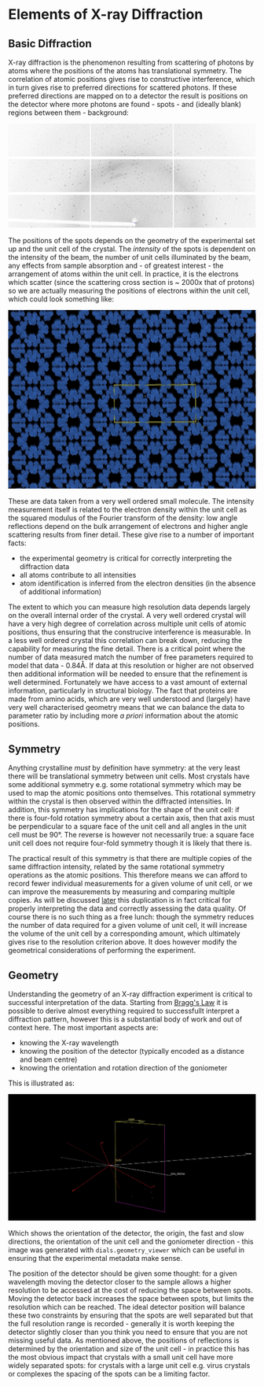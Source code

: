 # Elements of X-ray Diffraction

## Basic Diffraction

X-ray diffraction is the phenomenon resulting from scattering of photons by atoms where the positions of the atoms has translational symmetry. The correlation of atomic positions gives rise to constructive interference, which in turn gives rise to preferred directions for scattered photons. If these preferred directions are mapped on to a detector the result is positions on the detector where more photons are found - spots - and (ideally blank) regions between them - background:

![Example of X-ray diffraction from a cubic insulin crystal](./diffraction.jpg)

The positions of the spots depends on the geometry of the experimental set up and the unit cell of the crystal. The _intensity_ of the spots is dependent on the intensity of the beam, the number of unit cells illuminated by the beam, any effects from sample absorption and - of greatest interest - the arrangement of atoms within the unit cell. In practice, it is the electrons which scatter (since the scattering cross section is ~ 2000x that of protons) so we are actually measuring the positions of electrons within the unit cell, which could look something like:

![Example of electron density within a unit cell](./electrons.jpg)

These are data taken from a very well ordered small molecule. The intensity measurement itself is related to the electron density within the unit cell as the squared modulus of the Fourier transform of the density: low angle reflections depend on the bulk arrangement of electrons and higher angle scattering results from finer detail. These give rise to a number of important facts:

- the experimental geometry is critical for correctly interpreting the diffraction data
- all atoms contribute to all intensities
- atom identification is inferred from the electron densities (in the absence of additional information)

The extent to which you can measure high resolution data depends largely on the overall internal order of the crystal. A very well ordered crystal will have a very high degree of correlation across multiple unit cells of atomic positions, thus ensuring that the construcive interference is measurable. In a less well ordered crystal this correlation can break down, reducing the capability for measuring the fine detail. There is a critical point where the number of data measured match the number of free parameters required to model that data - 0.84Å. If data at this resolution or higher are not observed then additional information will be needed to ensure that the refinement is well determined. Fortunately we have access to a vast amount of external information, particularly in structural biology. The fact that proteins are made from amino acids, which are very well understood and (largely) have very well characterised geometry means that we can balance the data to parameter ratio by including more _a priori_ information about the atomic positions.

## Symmetry

Anything crystalline _must_ by definition have symmetry: at the very least there will be translational symmetry between unit cells. Most crystals have some additional symmetry e.g. some rotational symmetry which may be used to map the atomic positions onto themselves. This rotational symmetry within the crystal is then observed within the diffracted intensities. In addition, this symmetry has implications for the shape of the unit cell: if there is four-fold rotation symmetry about a certain axis, then that axis must be perpendicular to a square face of the unit cell and all angles in the unit cell must be 90°. The reverse is however not necessarily true: a square face unit cell does not require four-fold symmetry though it is likely that there is.

The practical result of this symmetry is that there are multiple copies of the same diffraction intensity, related by the same rotational symmetry operations as the atomic positions. This therefore means we can afford to record fewer individual measurements for a given volume of unit cell, or we can improve the measurements by measuring and comparing multiple copies. As will be discussed [later](./strategy.md) this duplication is in fact critical for properly interpreting the data and correctly assessing the data quality. Of course there is no such thing as a free lunch: though the symmetry reduces the number of data required for a given volume of unit cell, it will increase the volume of the unit cell by a corresponding amount, which ultimately gives rise to the resolution criterion above. It does however modify the geometrical considerations of performing the experiment.

## Geometry

Understanding the geometry of an X-ray diffraction experiment is critical to successful interpretation of the data. Starting from [Bragg's Law](https://en.wikipedia.org/wiki/Bragg%27s_law) it is possible to derive almost everything required to successfullt interpret a diffraction pattern, however this is a substantial body of work and out of context here. The most important aspects are:

- knowing the X-ray wavelength
- knowing the position of the detector (typically encoded as a distance and beam centre)
- knowing the orientation and rotation direction of the goniometer

This is illustrated as:

![Geometry of an X-ray diffraction experiment](./geometry.jpg)

Which shows the orientation of the detector, the origin, the fast and slow directions, the orientation of the unit cell and the goniometer direction - this image was generated with `dials.geometry_viewer` which can be useful in ensuring that the experimental metadata make sense.

The position of the detector should be given some thought: for a given wavelength moving the detector closer to the sample allows a higher resolution to be accessed at the cost of reducing the space between spots. Moving the detector back increases the space between spots, but limits the resolution which can be reached. The ideal detector position will balance these two constraints by ensuring that the spots are well separated but that the full resolution range is recorded - generally it is worth keeping the detector slightly closer than you think you need to ensure that you are not missing useful data. As mentioned above, the positions of reflections is determined by the orientation and size of the unit cell - in practice this has the most obvious impact that crystals with a small unit cell have more widely separated spots: for crystals with a large unit cell e.g. virus crystals or complexes the spacing of the spots can be a limiting factor.
